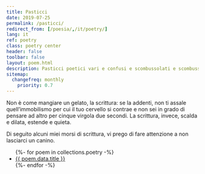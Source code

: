 ```yaml
---
title: Pasticci
date: 2019-07-25
permalink: /pasticci/
redirect_from: [/poesia/,/it/poetry/]
lang: it
ref: poetry
class: poetry center
header: false
toolbar: false
layout: poem.html
description: Pasticci poetici vari e confusi e scombussolati e scombussolanti.
sitemap:
  changefreq: monthly
	priority: 0.7
---
```

Non è come mangiare un gelato, la scrittura: se la addenti, non ti assale quell’immobilismo per cui il tuo cervello si contrae e non sei in grado di pensare ad altro per cinque virgola due secondi. La scrittura, invece, scalda e dilata, estende e quieta.

Di seguito alcuni miei morsi di scrittura, vi prego di fare attenzione a non lasciarci un canino.

<ul>
	{%- for poem in collections.poetry -%}
		<li>
			<a href='{{ poem.url }}' title='{{ poem.data.title }}'>{{ poem.data.title }}</a>
		</li>
	{%- endfor -%}
</ul>

